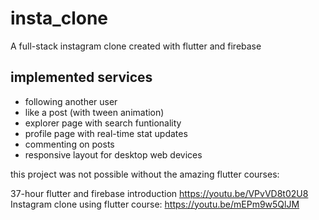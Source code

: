 # insta_clone

A full-stack instagram clone created with flutter and firebase

## implemented services

- following another user
- like a post (with tween animation)
- explorer page with search funtionality
- profile page with real-time stat updates
- commenting on posts
- responsive layout for desktop web devices


this project was not possible without the amazing flutter courses:

37-hour flutter and firebase introduction https://youtu.be/VPvVD8t02U8
Instagram clone using flutter course: https://youtu.be/mEPm9w5QlJM
